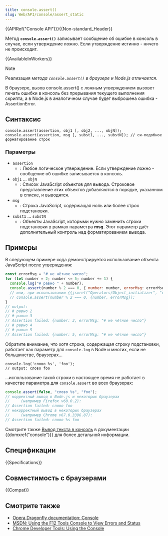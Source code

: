 ```yaml
---
title: console.assert()
slug: Web/API/console/assert_static
---
```


{{APIRef("Console API")}}{{Non-standard_Header}}

Метод **`console.assert()`** записывает сообщение об ошибке в консоль в случае, если утверждение ложно. Если утверждение истинно - ничего не происходит.

{{AvailableInWorkers}}

> [!NOTE]
> Реализация м*етода `console.assert()` в браузере и Node.js отличается.*
>
> В браузере, вызов console.assert() с ложным утверждением вызовет печать ошибки в консоль без прерывания текущего выполнения скрипта, а в Node.js в аналогичном случае будет выброшена ошибка - AssertionError.

## Синтаксис

```
console.assert(assertion, obj1 [, obj2, ..., objN]);
console.assert(assertion, msg [, subst1, ..., substN]); // си-подобное форматирование строк
```

### Параметры

- `assertion`
  - : Любое логическое утверждение. Если утверждение ложно - сообщение об ошибке записывается в консоль.
- `obj1` ... `objN`
  - : Список JavaScript объектов для вывода. Строковое представление этих объектов добавляются в порядке, указанном в списке, и выводятся.
- `msg`
  - : Строка JavaScript, содержащая ноль или более строк подстановки.
- `subst1` ... `substN`
  - : Объекты JavaScript, которыми нужно заменить строки подстановки в рамках параметра **msg**. Этот параметр даёт дополнительный контроль над форматированием вывода.

## Примеры

В следующем примере кода демонстрируется использование объекта JavaScript после утверждения:

```js
const errorMsg = "# не чётное число";
for (let number = 2; number <= 5; number += 1) {
  console.log("# равно " + number);
  console.assert(number % 2 === 0, { number: number, errorMsg: errorMsg });
  // или, при использовании {{jsxref("Operators/Object_initializer", "сокращения имён свойств в ECMAScript 2015", "Новая_нотация_в_ECMAScript_2015")}}:
  // console.assert(number % 2 === 0, {number, errorMsg});
}
// output:
// # равно 2
// # равно 3
// Assertion failed: {number: 3, errorMsg: "# не чётное число"}
// # равно 4
// # равно 5
// Assertion failed: {number: 5, errorMsg: "# не чётное число"}
```

Обратите внимание, что хотя строка, содержащая строку подстановки, работает как параметр для `console.log` в Node и многих, если не большинстве, браузерах...

```
console.log('слово %s', 'foo');
// output: слово foo
```

...использование такой строки в настоящее время не работает в качестве параметра для `console.assert` во всех браузерах:

```js
console.assert(false, "слово %s", "foo");
// корректный вывод в Node.js и некоторых браузерах
//     (например Firefox v60.0.2):
// Assertion failed: слово foo
// некорректный вывод в некоторых браузерах
//     (например Chrome v67.0.3396.87):
// Assertion failed: слово %s foo
```

Смотрите также [Вывод текста в консоль](/ru/docs/Web/API/console#Outputting_text_to_the_console) в документации {{domxref("console")}} для более детальной информации.

## Спецификации

{{Specifications}}

## Совместимость с браузерами

{{Compat}}

## Смотрите также

- [Opera Dragonfly documentation: Console](http://www.opera.com/dragonfly/documentation/console/)
- [MSDN: Using the F12 Tools Console to View Errors and Status](http://msdn.microsoft.com/library/gg589530)
- [Chrome Developer Tools: Using the Console](https://developer.chrome.com/docs/devtools/?hl=ru#assertions)
